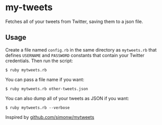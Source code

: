 # my-tweets

Fetches all of your tweets from Twitter, saving them to a json file.

## Usage

Create a file named `config.rb` in the same directory as `mytweets.rb` that
defines `USERNAME` and `PASSWORD` constants that contain your Twitter
credentials. Then run the script:

    $ ruby mytweets.rb

You can pass a file name if you want:

    $ ruby mytweets.rb other-tweets.json

You can also dump all of your tweets as JSON if you want:

    $ ruby mytweets.rb --verbose

Inspired by [github.com/simonw/mytweets](http://github.com/simonw/mytweets)